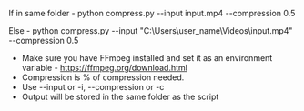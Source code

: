 If in same folder -
python compress.py --input input.mp4 --compression 0.5

Else -
python compress.py --input "C:\Users\user_name\Videos\input.mp4" --compression 0.5

- Make sure you have FFmpeg installed and set it as an environment variable - https://ffmpeg.org/download.html
- Compression is % of compression needed.
- Use --input or -i, --compression or -c
- Output will be stored in the same folder as the script
